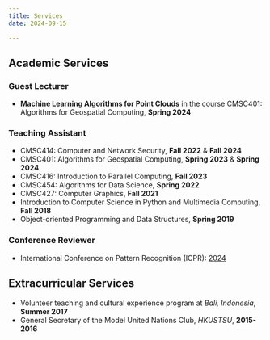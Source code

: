 ```yaml
---
title: Services
date: 2024-09-15

---
```


## Academic Services

### Guest Lecturer

* **Machine Learning Algorithms for Point Clouds** in the course CMSC401: Algorithms for
Geospatial Computing, **Spring 2024**

### Teaching Assistant

* CMSC414: Computer and Network Security, **Fall 2022** & **Fall 2024**
* CMSC401: Algorithms for Geospatial Computing, **Spring 2023** & **Spring 2024**
* CMSC416: Introduction to Parallel Computing, **Fall 2023**
* CMSC454: Algorithms for Data Science, **Spring 2022**
* CMSC427: Computer Graphics, **Fall 2021**
* Introduction to Computer Science in Python and Multimedia Computing, **Fall 2018**
* Object-oriented Programming and Data Structures, **Spring 2019**

### Conference Reviewer

* International Conference on Pattern Recognition (ICPR): [2024](https://icpr2024.org/)

## Extracurricular Services

* Volunteer teaching and cultural experience program at *Bali, Indonesia*, **Summer 2017**
* General Secretary of the Model United Nations Club, *HKUSTSU*, **2015-2016**
